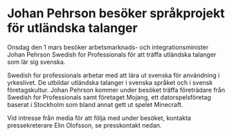 # Johan Pehrson besöker språkprojekt för utländska talanger

Onsdag den 1 mars besöker arbetsmarknads- och integrationsminister Johan Pehrson Swedish for Professionals för att träffa utländska talanger som lär sig svenska.

Swedish for professionals arbetar med att lära ut svenska för användning i yrkeslivet. De utbildar utländska talanger i svenska språket och i svensk företagskultur. Johan Pehrson kommer under besöket träffa företrädare från Swedish for Professionals samt företaget Mojang, ett datorspelsföretag baserat i Stockholm som bland annat gett ut spelet Minecraft.

Vid intresse från media för att följa med under besöket, kontakta pressekreterare Elin Olofsson, se presskontakt nedan.
